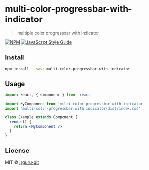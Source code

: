 # multi-color-progressbar-with-indicator

> multiple color progressbar with indicator

[![NPM](https://img.shields.io/npm/v/multi-color-progressbar-with-indicator.svg)](https://www.npmjs.com/package/multi-color-progressbar-with-indicator) [![JavaScript Style Guide](https://img.shields.io/badge/code_style-standard-brightgreen.svg)](https://standardjs.com)

## Install

```bash
npm install --save multi-color-progressbar-with-indicator
```

## Usage

```jsx
import React, { Component } from 'react'

import MyComponent from 'multi-color-progressbar-with-indicator'
import 'multi-color-progressbar-with-indicator/dist/index.css'

class Example extends Component {
  render() {
    return <MyComponent />
  }
}
```

## License

MIT © [jsguru-git](https://github.com/jsguru-git)

